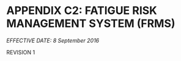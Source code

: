 # APPENDIX C2: FATIGUE RISK MANAGEMENT SYSTEM (FRMS)

*EFFECTIVE DATE: 8 September 2016*

REVISION 1

